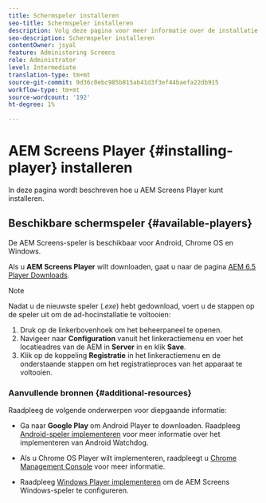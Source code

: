```yaml
---
title: Schermspeler installeren
seo-title: Schermspeler installeren
description: Volg deze pagina voor meer informatie over de installatie van beschikbare AEM Screens Player.
seo-description: Schermspeler installeren
contentOwner: jsyal
feature: Administering Screens
role: Administrator
level: Intermediate
translation-type: tm+mt
source-git-commit: 9d36c0ebc985b815ab41d3f3ef44baefa22db915
workflow-type: tm+mt
source-wordcount: '192'
ht-degree: 1%

---
```



# AEM Screens Player {#installing-player} installeren

In deze pagina wordt beschreven hoe u AEM Screens Player kunt installeren.

## Beschikbare schermspeler {#available-players}

De AEM Screens-speler is beschikbaar voor Android, Chrome OS en Windows.

Als u **AEM Screens Player** wilt downloaden, gaat u naar de pagina [AEM 6.5 Player Downloads](https://download.macromedia.com/screens/).

>[!NOTE]
>
>Nadat u de nieuwste speler (*.exe*) hebt gedownload, voert u de stappen op de speler uit om de ad-hocinstallatie te voltooien:
>
>1. Druk op de linkerbovenhoek om het beheerpaneel te openen.
>1. Navigeer naar **Configuration** vanuit het linkeractiemenu en voer het locatieadres van de AEM in **Server** in en klik **Save**.
>1. Klik op de koppeling **Registratie** in het linkeractiemenu en de onderstaande stappen om het registratieproces van het apparaat te voltooien.


### Aanvullende bronnen {#additional-resources}

Raadpleeg de volgende onderwerpen voor diepgaande informatie:

* Ga naar **Google Play** om Android Player te downloaden. Raadpleeg [Android-speler implementeren](implementing-android-player.md) voor meer informatie over het implementeren van Android Watchdog.

* Als u Chrome OS Player wilt implementeren, raadpleegt u [Chrome Management Console](implementing-chrome-os-player.md) voor meer informatie.

* Raadpleeg [Windows Player implementeren](implementing-windows-player.md) om de AEM Screens Windows-speler te configureren.